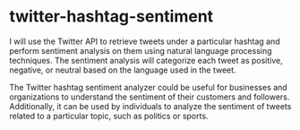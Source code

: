 # twitter-hashtag-sentiment

I will use the Twitter API to retrieve tweets under a particular hashtag and perform sentiment analysis on them using natural language processing techniques. The sentiment analysis will categorize each tweet as positive, negative, or neutral based on the language used in the tweet.

The Twitter hashtag sentiment analyzer could be useful for businesses and organizations to understand the sentiment of their customers and followers. Additionally, it can be used by individuals to analyze the sentiment of tweets related to a particular topic, such as politics or sports.